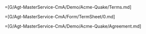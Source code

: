 =[G/Agt-MasterService-CmA/Demo/Acme-Quake/Terms.md]

=[G/Agt-MasterService-CmA/Form/TermSheet/0.md]  

=[G/Agt-MasterService-CmA/Demo/Acme-Quake/Agreement.md]
